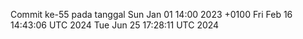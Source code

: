 Commit ke-55 pada tanggal Sun Jan 01 14:00 2023 +0100
Fri Feb 16 14:43:06 UTC 2024
Tue Jun 25 17:28:11 UTC 2024
